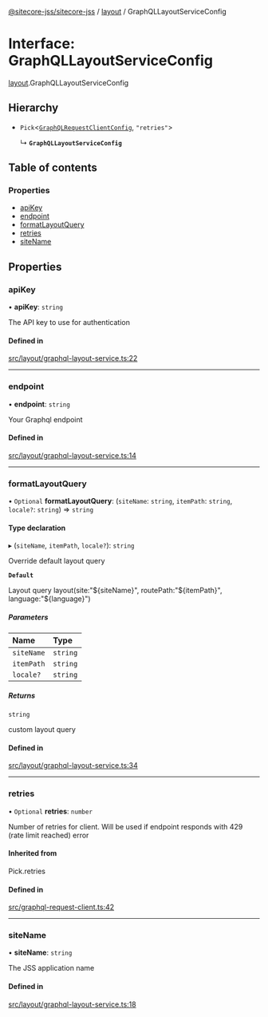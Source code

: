 [@sitecore-jss/sitecore-jss](../README.md) / [layout](../modules/layout.md) / GraphQLLayoutServiceConfig

# Interface: GraphQLLayoutServiceConfig

[layout](../modules/layout.md).GraphQLLayoutServiceConfig

## Hierarchy

- `Pick`<[`GraphQLRequestClientConfig`](../modules/index.md#graphqlrequestclientconfig), ``"retries"``\>

  ↳ **`GraphQLLayoutServiceConfig`**

## Table of contents

### Properties

- [apiKey](layout.GraphQLLayoutServiceConfig.md#apikey)
- [endpoint](layout.GraphQLLayoutServiceConfig.md#endpoint)
- [formatLayoutQuery](layout.GraphQLLayoutServiceConfig.md#formatlayoutquery)
- [retries](layout.GraphQLLayoutServiceConfig.md#retries)
- [siteName](layout.GraphQLLayoutServiceConfig.md#sitename)

## Properties

### apiKey

• **apiKey**: `string`

The API key to use for authentication

#### Defined in

[src/layout/graphql-layout-service.ts:22](https://github.com/Sitecore/jss/blob/48b2a9da1/packages/sitecore-jss/src/layout/graphql-layout-service.ts#L22)

___

### endpoint

• **endpoint**: `string`

Your Graphql endpoint

#### Defined in

[src/layout/graphql-layout-service.ts:14](https://github.com/Sitecore/jss/blob/48b2a9da1/packages/sitecore-jss/src/layout/graphql-layout-service.ts#L14)

___

### formatLayoutQuery

• `Optional` **formatLayoutQuery**: (`siteName`: `string`, `itemPath`: `string`, `locale?`: `string`) => `string`

#### Type declaration

▸ (`siteName`, `itemPath`, `locale?`): `string`

Override default layout query

**`Default`**

Layout query
layout(site:"${siteName}", routePath:"${itemPath}", language:"${language}")

##### Parameters

| Name | Type |
| :------ | :------ |
| `siteName` | `string` |
| `itemPath` | `string` |
| `locale?` | `string` |

##### Returns

`string`

custom layout query

#### Defined in

[src/layout/graphql-layout-service.ts:34](https://github.com/Sitecore/jss/blob/48b2a9da1/packages/sitecore-jss/src/layout/graphql-layout-service.ts#L34)

___

### retries

• `Optional` **retries**: `number`

Number of retries for client. Will be used if endpoint responds with 429 (rate limit reached) error

#### Inherited from

Pick.retries

#### Defined in

[src/graphql-request-client.ts:42](https://github.com/Sitecore/jss/blob/48b2a9da1/packages/sitecore-jss/src/graphql-request-client.ts#L42)

___

### siteName

• **siteName**: `string`

The JSS application name

#### Defined in

[src/layout/graphql-layout-service.ts:18](https://github.com/Sitecore/jss/blob/48b2a9da1/packages/sitecore-jss/src/layout/graphql-layout-service.ts#L18)
